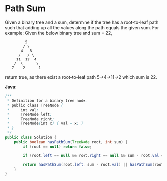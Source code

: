# Path Sum

Given a binary tree and a sum, determine if the tree has a root-to-leaf path such that adding up all the values along the path equals the given sum.
For example:
Given the below binary tree and sum = 22,

             5
            / \
           4   8
          /   / \
         11  13  4
        /  \      \
       7    2      1

return true, as there exist a root-to-leaf path 5->4->11->2 which sum is 22.

**Java:**
```java
/**
 * Definition for a binary tree node.
 * public class TreeNode {
 *     int val;
 *     TreeNode left;
 *     TreeNode right;
 *     TreeNode(int x) { val = x; }
 * }
 */
public class Solution {
    public boolean hasPathSum(TreeNode root, int sum) {
        if (root == null) return false;

        if (root.left == null && root.right == null && sum - root.val == 0) return true;

        return hasPathSum(root.left, sum - root.val) || hasPathSum(root.right, sum - root.val);
    }
}
```
